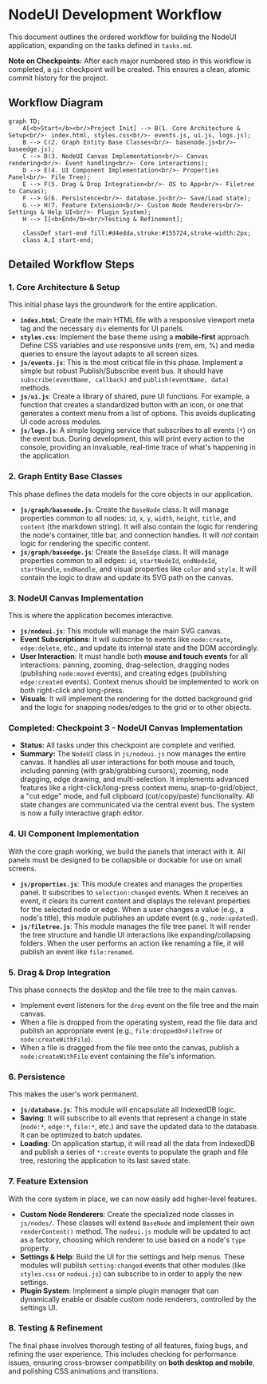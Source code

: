 # NodeUI Development Workflow

This document outlines the ordered workflow for building the NodeUI application, expanding on the tasks defined in `tasks.md`.

**Note on Checkpoints:** After each major numbered step in this workflow is completed, a `git` checkpoint will be created. This ensures a clean, atomic commit history for the project.

## Workflow Diagram

```mermaid
graph TD;
    A[<b>Start</b><br/>Project Init] --> B(1. Core Architecture & Setup<br/>- index.html, styles.css<br/>- events.js, ui.js, logs.js);
    B --> C(2. Graph Entity Base Classes<br/>- basenode.js<br/>- baseedge.js);
    C --> D(3. NodeUI Canvas Implementation<br/>- Canvas rendering<br/>- Event handling<br/>- Core interactions);
    D --> E(4. UI Component Implementation<br/>- Properties Panel<br/>- File Tree);
    E --> F(5. Drag & Drop Integration<br/>- OS to App<br/>- Filetree to Canvas);
    F --> G(6. Persistence<br/>- database.js<br/>- Save/Load state);
    G --> H(7. Feature Extension<br/>- Custom Node Renderers<br/>- Settings & Help UI<br/>- Plugin System);
    H --> I[<b>End</b><br/>Testing & Refinement];

    classDef start-end fill:#d4edda,stroke:#155724,stroke-width:2px;
    class A,I start-end;
```

## Detailed Workflow Steps

### 1. Core Architecture & Setup

This initial phase lays the groundwork for the entire application.
-   **`index.html`**: Create the main HTML file with a responsive viewport meta tag and the necessary `div` elements for UI panels.
-   **`styles.css`**: Implement the base theme using a **mobile-first** approach. Define CSS variables and use responsive units (rem, em, %) and media queries to ensure the layout adapts to all screen sizes.
-   **`js/events.js`**: This is the most critical file in this phase. Implement a simple but robust Publish/Subscribe event bus. It should have `subscribe(eventName, callback)` and `publish(eventName, data)` methods.
-   **`js/ui.js`**: Create a library of shared, pure UI functions. For example, a function that creates a standardized button with an icon, or one that generates a context menu from a list of options. This avoids duplicating UI code across modules.
-   **`js/logs.js`**: A simple logging service that subscribes to all events (`*`) on the event bus. During development, this will print every action to the console, providing an invaluable, real-time trace of what's happening in the application.

### 2. Graph Entity Base Classes

This phase defines the data models for the core objects in our application.
-   **`js/graph/basenode.js`**: Create the `BaseNode` class. It will manage properties common to all nodes: `id`, `x`, `y`, `width`, `height`, `title`, and `content` (the markdown string). It will also contain the logic for rendering the node's container, title bar, and connection handles. It will *not* contain logic for rendering the specific content.
-   **`js/graph/baseedge.js`**: Create the `BaseEdge` class. It will manage properties common to all edges: `id`, `startNodeId`, `endNodeId`, `startHandle`, `endHandle`, and visual properties like `color` and `style`. It will contain the logic to draw and update its SVG path on the canvas.

### 3. NodeUI Canvas Implementation

This is where the application becomes interactive.
-   **`js/nodeui.js`**: This module will manage the main SVG canvas.
-   **Event Subscriptions**: It will subscribe to events like `node:create`, `edge:delete`, etc., and update its internal state and the DOM accordingly.
-   **User Interaction**: It must handle both **mouse and touch events** for all interactions: panning, zooming, drag-selection, dragging nodes (publishing `node:moved` events), and creating edges (publishing `edge:created` events). Context menus should be implemented to work on both right-click and long-press.
-   **Visuals**: It will implement the rendering for the dotted background grid and the logic for snapping nodes/edges to the grid or to other objects.

### Completed: Checkpoint 3 - NodeUI Canvas Implementation
*   **Status:** All tasks under this checkpoint are complete and verified.
*   **Summary:** The `NodeUI` class in `js/nodeui.js` now manages the entire canvas. It handles all user interactions for both mouse and touch, including panning (with grab/grabbing cursors), zooming, node dragging, edge drawing, and multi-selection. It implements advanced features like a right-click/long-press context menu, snap-to-grid/object, a "cut edge" mode, and full clipboard (cut/copy/paste) functionality. All state changes are communicated via the central event bus. The system is now a fully interactive graph editor.

### 4. UI Component Implementation

With the core graph working, we build the panels that interact with it. All panels must be designed to be collapsible or dockable for use on small screens.
-   **`js/properties.js`**: This module creates and manages the properties panel. It subscribes to `selection:changed` events. When it receives an event, it clears its current content and displays the relevant properties for the selected node or edge. When a user changes a value (e.g., a node's title), this module publishes an update event (e.g., `node:updated`).
-   **`js/filetree.js`**: This module manages the file tree panel. It will render the tree structure and handle UI interactions like expanding/collapsing folders. When the user performs an action like renaming a file, it will publish an event like `file:renamed`.

### 5. Drag & Drop Integration

This phase connects the desktop and the file tree to the main canvas.
-   Implement event listeners for the `drop` event on the file tree and the main canvas.
-   When a file is dropped from the operating system, read the file data and publish an appropriate event (e.g., `file:droppedOnFileTree` or `node:createWithFile`).
-   When a file is dragged from the file tree onto the canvas, publish a `node:createWithFile` event containing the file's information.

### 6. Persistence

This makes the user's work permanent.
-   **`js/database.js`**: This module will encapsulate all IndexedDB logic.
-   **Saving**: It will subscribe to all events that represent a change in state (`node:*`, `edge:*`, `file:*`, etc.) and save the updated data to the database. It can be optimized to batch updates.
-   **Loading**: On application startup, it will read all the data from IndexedDB and publish a series of `*:create` events to populate the graph and file tree, restoring the application to its last saved state.

### 7. Feature Extension

With the core system in place, we can now easily add higher-level features.
-   **Custom Node Renderers**: Create the specialized node classes in `js/nodes/`. These classes will extend `BaseNode` and implement their own `renderContent()` method. The `nodeui.js` module will be updated to act as a factory, choosing which renderer to use based on a node's `type` property.
-   **Settings & Help**: Build the UI for the settings and help menus. These modules will publish `setting:changed` events that other modules (like `styles.css` or `nodeui.js`) can subscribe to in order to apply the new settings.
-   **Plugin System**: Implement a simple plugin manager that can dynamically enable or disable custom node renderers, controlled by the settings UI.

### 8. Testing & Refinement

The final phase involves thorough testing of all features, fixing bugs, and refining the user experience. This includes checking for performance issues, ensuring cross-browser compatibility on **both desktop and mobile**, and polishing CSS animations and transitions. 